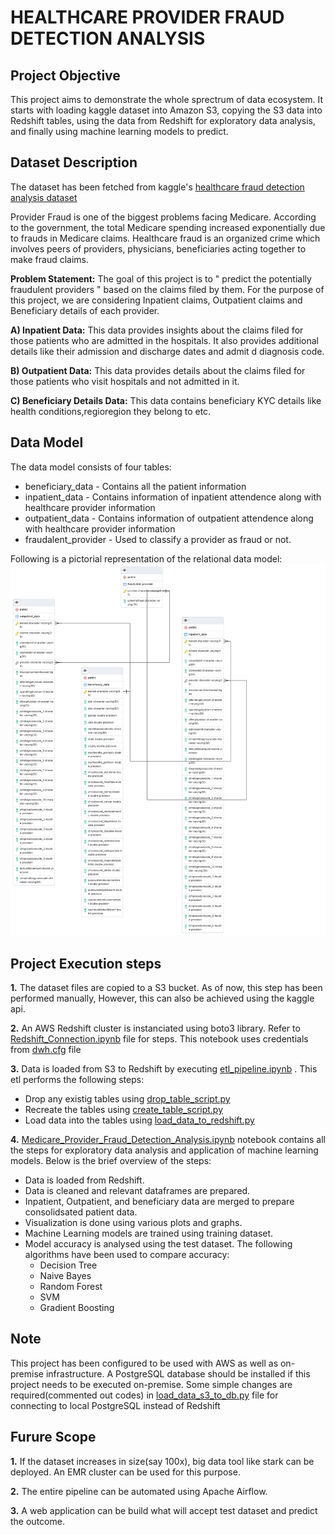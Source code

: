 # HEALTHCARE PROVIDER FRAUD DETECTION ANALYSIS

## Project Objective

This project aims to demonstrate the whole sprectrum of data ecosystem. It starts with loading kaggle dataset into Amazon S3, copying the S3 data into Redshift tables, using the data from Redshift for exploratory data analysis, and finally using machine learning models to predict.

## Dataset Description

The dataset has been fetched from kaggle's [healthcare fraud detection analysis dataset](https://www.kaggle.com/rohitrox/healthcare-provider-fraud-detection-analysis)

Provider Fraud is one of the biggest problems facing Medicare. According to the government, the total Medicare spending increased exponentially due to frauds in Medicare claims. Healthcare fraud is an organized crime which involves peers of providers, physicians, beneficiaries acting together to make fraud claims.

**Problem Statement:** The goal of this project is to " predict the potentially fraudulent providers " based on the claims filed by them. For the purpose of this project, we are considering Inpatient claims, Outpatient claims and Beneficiary details of each provider.

**A) Inpatient Data:**
This data provides insights about the claims filed for those patients who are admitted in the hospitals. It also provides additional details like their admission and discharge dates and admit d diagnosis code.

**B) Outpatient Data:**
This data provides details about the claims filed for those patients who visit hospitals and not admitted in it.

**C) Beneficiary Details Data:**
This data contains beneficiary KYC details like health conditions,regioregion they belong to etc.

## Data Model

The data model consists of four tables:

* beneficiary_data - Contains all the patient information
* inpatient_data - Contains information of inpatient attendence along with healthcare provider information
* outpatient_data - Contains information of outpatient attendence along with healthcare provider information
* fraudalent_provider - Used to classify a provider as fraud or not.

Following is a pictorial representation of the relational data model:
![ERD Diagram](/ERD.png)

## Project Execution steps

**1.** The dataset files are copied to a S3 bucket. As of now, this step has been performed manually, However, this can also be achieved using the kaggle api.

**2.** An AWS Redshift cluster is instanciated using boto3 library. Refer to [Redshift_Connection.ipynb](/Redshift_Connection.ipynb) file for steps. This notebook uses credentials from [dwh.cfg](/dwh.cfg) file

**3.** Data is loaded from S3 to Redshift by executing [etl_pipeline.ipynb](/etl_pipeline.ipynb) . This etl performs the following steps:

* Drop any existig tables using [drop_table_script.py](/queries/drop_table_script.py)
* Recreate the tables using [create_table_script.py](/queries/create_table_script.py)
* Load data into the tables using [load_data_to_redshift.py](queries/load_data_to_redshift.py )

**4.** [Medicare_Provider_Fraud_Detection_Analysis.ipynb](/Medicare_Provider_Fraud_Detection_Analysis.ipynb) notebook contains all the steps for exploratory data analysis and application of machine learning models. Below is the brief overview of the steps:

* Data is loaded from Redshift.
* Data is cleaned and relevant dataframes are prepared.
* Inpatient, Outpatient, and beneficiary data are merged to prepare consolidsated patient data.
* Visualization is done using various plots and graphs.
* Machine Learning models are trained using training dataset.
* Model accuracy is analysed using the test dataset. The following algorithms have been used to compare accuracy:
	* Decision Tree
	* Naive Bayes
	* Random Forest
	* SVM
	* Gradient Boosting
	
	
## Note

This project has been configured to be used with AWS as well as on-premise infrastructure. A PostgreSQL database should be installed if this project needs to be executed on-premise.
Some simple changes are required(commented out codes) in [load_data_s3_to_db.py](/load_data_s3_to_db.py) file for connecting to local PostgreSQL instead of Redshift


## Furure Scope

**1.** If the dataset increases in size(say 100x), big data tool like stark can be deployed. An EMR cluster can be used for this purpose.

**2.** The entire pipeline can be automated using Apache Airflow.	

**3.** A web application can be build what will accept test dataset and predict the outcome.